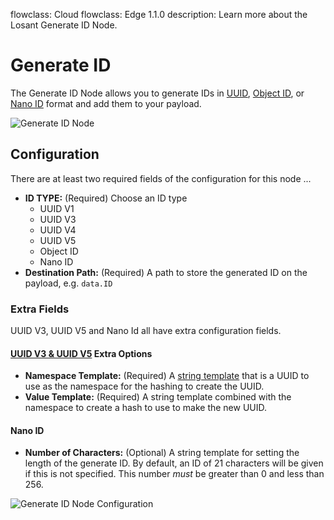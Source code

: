 flowclass: Cloud
flowclass: Edge 1.1.0
description: Learn more about the Losant Generate ID Node.

# Generate ID

The Generate ID Node allows you to generate IDs in [UUID](https://en.wikipedia.org/wiki/Universally_unique_identifier), [Object ID](https://docs.mongodb.com/manual/reference/method/ObjectId/), or [Nano ID](https://alex7kom.github.io/nano-nanoid-cc/) format and add them to your payload.

![Generate ID Node](/images/workflows/logic/generate-id.png "Generate ID Node")

## Configuration

There are at least two required fields of the configuration for this node ...
* **ID TYPE:** (Required) Choose an ID type
  * UUID V1
  * UUID V3
  * UUID V4
  * UUID V5
  * Object ID
  * Nano ID
* **Destination Path:** (Required) A path to store the generated ID on the payload, e.g. `data.ID`

### Extra Fields

UUID V3, UUID V5 and Nano Id all have extra configuration fields.

#### [UUID V3 & UUID V5](https://en.wikipedia.org/wiki/Universally_unique_identifier#Versions_3_and_5_(namespace_name-based)) Extra Options

* **Namespace Template:** (Required) A [string template](/workflows/accessing-payload-data/#string-templates) that is a UUID to use as the namespace for the hashing to create the UUID.
* **Value Template:** (Required) A string template combined with the namespace to create a hash to use to make the new UUID.

#### Nano ID

* **Number of Characters:** (Optional) A string template for setting the length of the generate ID. By default, an ID of 21 characters will be given if this is not specified. This number *must* be greater than 0 and less than 256.

![Generate ID Node Configuration](/images/workflows/logic/generate-id-configuration.png "Generate ID Node Configuration")
